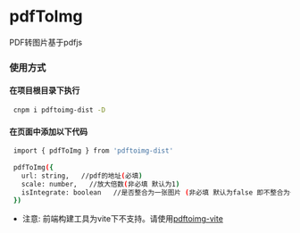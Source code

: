 # pdfToImg
PDF转图片基于pdfjs

### 使用方式

#### 在项目根目录下执行

 ```bash
  cnpm i pdftoimg-dist -D
  ```



#### 在页面中添加以下代码

 ```bash
  import { pdfToImg } from 'pdftoimg-dist'
  
  pdfToImg({
    url: string,   //pdf的地址(必填)
    scale: number,   //放大倍数(非必填 默认为1)
    isIntegrate: boolean   //是否整合为一张图片 (非必填 默认为false 即不整合为一张图片)
  })
  ```
  
 * 注意:
 前端构建工具为vite下不支持。请使用[pdftoimg-vite](https://github.com/sudong0701/pdfToImg-vite)

